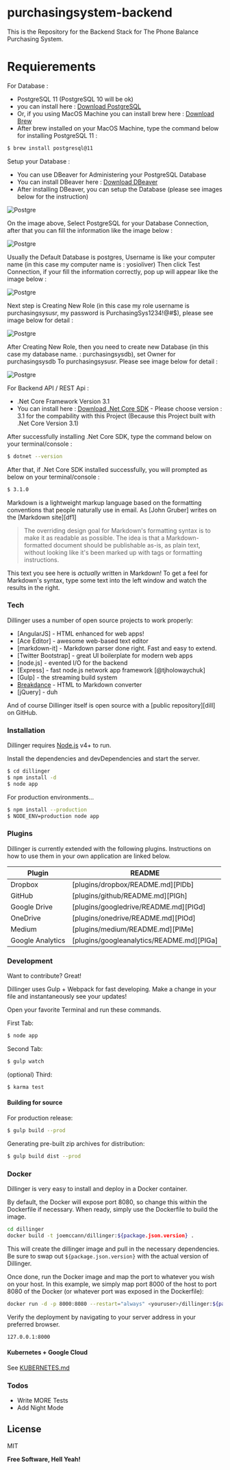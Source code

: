 # purchasingsystem-backend

This is the Repository for the Backend Stack for The Phone Balance Purchasing System.

# Requierements

For Database :
  - PostgreSQL 11 (PostgreSQL 10 will be ok)
  - you can install here : [Download PostgreSQL](https://www.postgresql.org/download/)
  - Or, if you using MacOS Machine you can install brew here : [Download Brew](https://brew.sh)
  - After brew installed on your MacOS Machine, type the command below for installing PostgreSQL 11 :

```sh
$ brew install postgresql@11
```
Setup your Database :
  - You can use DBeaver for Administering your PostgreSQL Database
  - You can install DBeaver here : [Download DBeaver](https://dbeaver.io/download/)
  - After installing DBeaver, you can setup the Database (please see images below for the instruction)

![Postgre](https://i.ibb.co/vwz9Xns/Screen-Shot-2021-01-17-at-19-27-58.png)

On the image above, Select PostgreSQL for your Database Connection, after that you can fill the information like the image below : 

![Postgre](https://i.ibb.co/F8jhhDk/Screen-Shot-2021-01-17-at-19-35-37.png)

Usually the Default Database is postgres, Username is like your computer name (in this case my computer name is : yosioliver) Then click Test Connection, if your fill the information correctly, pop up will appear like the image below : 

![Postgre](https://i.ibb.co/6B15XRN/Screen-Shot-2021-01-15-at-15-28-20.png)

Next step is Creating New Role (in this case my role username is purchasingsysusr, my password is PurchasingSys1234!@#$), please see image below for detail : 

![Postgre](https://i.ibb.co/G9LNM5r/Screen-Shot-2021-01-17-at-19-47-29.png)

After Creating New Role, then you need to create new Database (in this case my database name. : purchasingsysdb), set Owner for purchasingsysdb To purchasingsysusr.
Please see image below for detail : 

![Postgre](https://i.ibb.co/Prz4CLf/Screen-Shot-2021-01-17-at-19-47-08.png)

For Backend API / REST Api : 
  - .Net Core Framework Version 3.1
  - You can install here : [Download .Net Core SDK](https://dotnet.microsoft.com/download) - Please choose version : 3.1 for the compability with this Project (Because this Project built with .Net Core Version 3.1)


After successfully installing .Net Core SDK, type the command below on your terminal/console :

```sh
$ dotnet --version
```

After that, if .Net Core SDK installed successfully, you will prompted as below on your terminal/console :

```sh
$ 3.1.0
```

Markdown is a lightweight markup language based on the formatting conventions that people naturally use in email.  As [John Gruber] writes on the [Markdown site][df1]

> The overriding design goal for Markdown's
> formatting syntax is to make it as readable
> as possible. The idea is that a
> Markdown-formatted document should be
> publishable as-is, as plain text, without
> looking like it's been marked up with tags
> or formatting instructions.

This text you see here is *actually* written in Markdown! To get a feel for Markdown's syntax, type some text into the left window and watch the results in the right.

### Tech

Dillinger uses a number of open source projects to work properly:

* [AngularJS] - HTML enhanced for web apps!
* [Ace Editor] - awesome web-based text editor
* [markdown-it] - Markdown parser done right. Fast and easy to extend.
* [Twitter Bootstrap] - great UI boilerplate for modern web apps
* [node.js] - evented I/O for the backend
* [Express] - fast node.js network app framework [@tjholowaychuk]
* [Gulp] - the streaming build system
* [Breakdance](https://breakdance.github.io/breakdance/) - HTML to Markdown converter
* [jQuery] - duh

And of course Dillinger itself is open source with a [public repository][dill]
 on GitHub.

### Installation

Dillinger requires [Node.js](https://nodejs.org/) v4+ to run.

Install the dependencies and devDependencies and start the server.

```sh
$ cd dillinger
$ npm install -d
$ node app
```

For production environments...

```sh
$ npm install --production
$ NODE_ENV=production node app
```

### Plugins

Dillinger is currently extended with the following plugins. Instructions on how to use them in your own application are linked below.

| Plugin | README |
| ------ | ------ |
| Dropbox | [plugins/dropbox/README.md][PlDb] |
| GitHub | [plugins/github/README.md][PlGh] |
| Google Drive | [plugins/googledrive/README.md][PlGd] |
| OneDrive | [plugins/onedrive/README.md][PlOd] |
| Medium | [plugins/medium/README.md][PlMe] |
| Google Analytics | [plugins/googleanalytics/README.md][PlGa] |


### Development

Want to contribute? Great!

Dillinger uses Gulp + Webpack for fast developing.
Make a change in your file and instantaneously see your updates!

Open your favorite Terminal and run these commands.

First Tab:
```sh
$ node app
```

Second Tab:
```sh
$ gulp watch
```

(optional) Third:
```sh
$ karma test
```
#### Building for source
For production release:
```sh
$ gulp build --prod
```
Generating pre-built zip archives for distribution:
```sh
$ gulp build dist --prod
```
### Docker
Dillinger is very easy to install and deploy in a Docker container.

By default, the Docker will expose port 8080, so change this within the Dockerfile if necessary. When ready, simply use the Dockerfile to build the image.

```sh
cd dillinger
docker build -t joemccann/dillinger:${package.json.version} .
```
This will create the dillinger image and pull in the necessary dependencies. Be sure to swap out `${package.json.version}` with the actual version of Dillinger.

Once done, run the Docker image and map the port to whatever you wish on your host. In this example, we simply map port 8000 of the host to port 8080 of the Docker (or whatever port was exposed in the Dockerfile):

```sh
docker run -d -p 8000:8080 --restart="always" <youruser>/dillinger:${package.json.version}
```

Verify the deployment by navigating to your server address in your preferred browser.

```sh
127.0.0.1:8000
```

#### Kubernetes + Google Cloud

See [KUBERNETES.md](https://github.com/joemccann/dillinger/blob/master/KUBERNETES.md)


### Todos

 - Write MORE Tests
 - Add Night Mode

License
----

MIT


**Free Software, Hell Yeah!**
